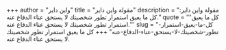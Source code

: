 +++
author = "واين داير"
title = "مقولة واين داير"
description = "مقولة واين داير: كل ما يعيق استمرار تطور شخصيتك لا يستحق عناء الدفاع عنه."
quote = '''كل ما يعيق استمرار تطور شخصيتك لا يستحق عناء الدفاع عنه.'''
slug = "كل-ما-يعيق-استمرار-تطور-شخصيتك-لا-يستحق-عناء-الدفاع-عنه"
+++
كل ما يعيق استمرار تطور شخصيتك لا يستحق عناء الدفاع عنه.
